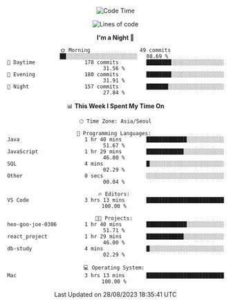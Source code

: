 <div align=center>
 
<!--START_SECTION:waka-->
![Code Time](http://img.shields.io/badge/Code%20Time-272%20hrs%2040%20mins-blue)

![Lines of code](https://img.shields.io/badge/From%20Hello%20World%20I%27ve%20Written-3.0%20million%20lines%20of%20code-blue)

**I'm a Night 🦉** 

```text
🌞 Morning                49 commits          ██░░░░░░░░░░░░░░░░░░░░░░░   08.69 % 
🌆 Daytime                178 commits         ████████░░░░░░░░░░░░░░░░░   31.56 % 
🌃 Evening                180 commits         ████████░░░░░░░░░░░░░░░░░   31.91 % 
🌙 Night                  157 commits         ███████░░░░░░░░░░░░░░░░░░   27.84 % 
```


📊 **This Week I Spent My Time On** 

```text
🕑︎ Time Zone: Asia/Seoul

💬 Programming Languages: 
Java                     1 hr 40 mins        █████████████░░░░░░░░░░░░   51.67 % 
JavaScript               1 hr 29 mins        ████████████░░░░░░░░░░░░░   46.00 % 
SQL                      4 mins              █░░░░░░░░░░░░░░░░░░░░░░░░   02.29 % 
Other                    0 secs              ░░░░░░░░░░░░░░░░░░░░░░░░░   00.04 % 

🔥 Editors: 
VS Code                  3 hrs 13 mins       █████████████████████████   100.00 % 

🐱‍💻 Projects: 
heo-goo-joe-0306         1 hr 40 mins        █████████████░░░░░░░░░░░░   51.71 % 
react_project            1 hr 29 mins        ████████████░░░░░░░░░░░░░   46.00 % 
db-study                 4 mins              █░░░░░░░░░░░░░░░░░░░░░░░░   02.29 % 

💻 Operating System: 
Mac                      3 hrs 13 mins       █████████████████████████   100.00 % 
```


 Last Updated on 28/08/2023 18:35:41 UTC
<!--END_SECTION:waka-->
 </div>
